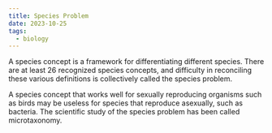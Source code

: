 ```yaml
---
title: Species Problem
date: 2023-10-25
tags:
  - biology
---
```

A species concept is a framework for differentiating different species. There are at least 26 recognized species concepts, and difficulty in reconciling these various definitions is collectively called the species problem.

A species concept that works well for sexually reproducing organisms such as birds may be useless for species that reproduce asexually, such as bacteria. The scientific study of the species problem has been called microtaxonomy.